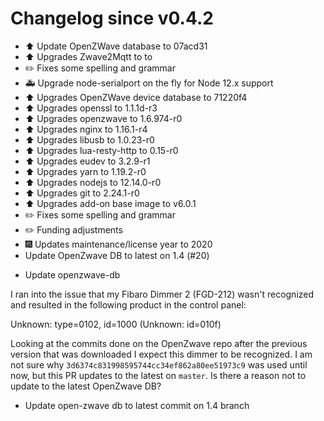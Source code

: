 # Changelog since v0.4.2
- :arrow_up: Update OpenZWave database to 07acd31 
- :arrow_up: Upgrades Zwave2Mqtt to to 
- :pencil2: Fixes some spelling and grammar 
- :ambulance: Upgrade node-serialport on the fly for Node 12.x support 
- :arrow_up: Upgrades OpenZWave device database to 71220f4 
- :arrow_up: Upgrades openssl to 1.1.1d-r3 
- :arrow_up: Upgrades openzwave to 1.6.974-r0 
- :arrow_up: Upgrades nginx to 1.16.1-r4 
- :arrow_up: Upgrades libusb to 1.0.23-r0 
- :arrow_up: Upgrades lua-resty-http to 0.15-r0 
- :arrow_up: Upgrades eudev to 3.2.9-r1 
- :arrow_up: Upgrades yarn to 1.19.2-r0 
- :arrow_up: Upgrades nodejs to 12.14.0-r0 
- :arrow_up: Upgrades git to 2.24.1-r0 
- :arrow_up: Upgrades add-on base image to v6.0.1 
- :pencil2: Fixes some spelling and grammar 
- :pencil2: Funding adjustments 
- :fireworks: Updates maintenance/license year to 2020 
- Update OpenZwave DB to latest on 1.4 (#20)

* Update openzwave-db

I ran into the issue that my Fibaro Dimmer 2 (FGD-212) wasn't recognized and resulted in the following product in the control panel:

Unknown: type=0102, id=1000 (Unknown: id=010f)

Looking at the commits done on the OpenZwave repo after the previous version that was downloaded I expect this dimmer to be recognized. I am not sure why `3d6374c831998595744cc34ef862a80ee51973c9` was used until now, but this PR updates to the latest on `master`. Is there a reason not to update to the latest OpenZwave DB?

* Update open-zwave db to latest commit on 1.4 branch 
